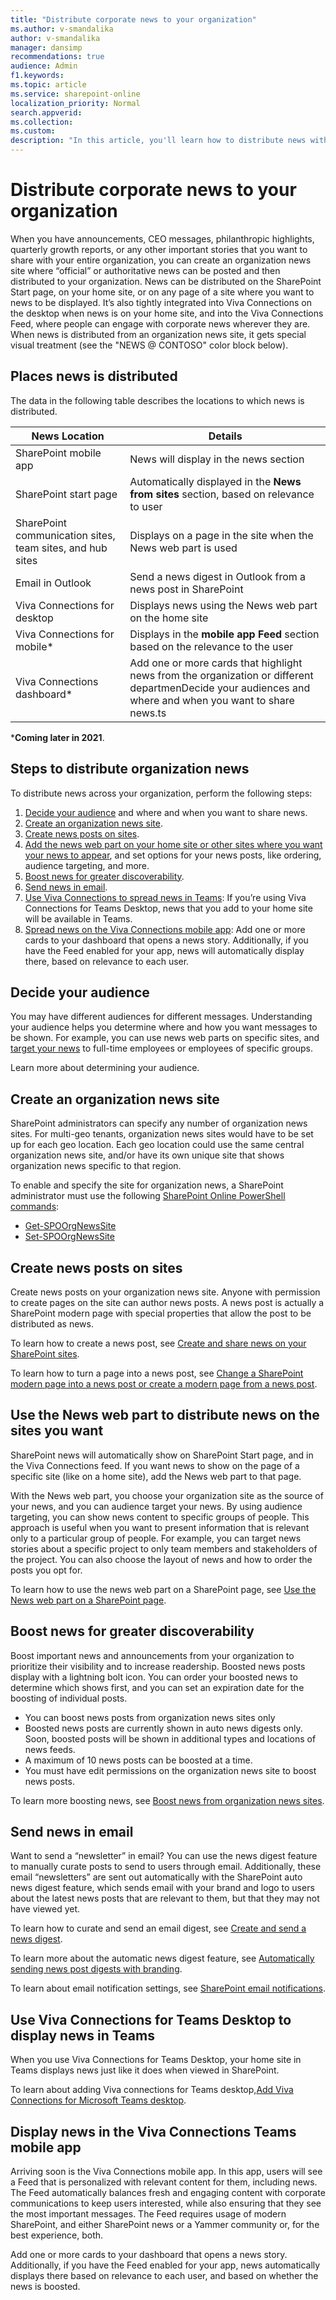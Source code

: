 ```yaml
---
title: "Distribute corporate news to your organization"
ms.author: v-smandalika
author: v-smandalika
manager: dansimp
recommendations: true
audience: Admin
f1.keywords:
ms.topic: article
ms.service: sharepoint-online
localization_priority: Normal
search.appverid:
ms.collection:  
ms.custom:
description: "In this article, you'll learn how to distribute news within your organization."
---
```


# Distribute corporate news to your organization

When you have announcements, CEO messages, philanthropic highlights, quarterly growth reports, or any other important stories that you want to share with your entire organization, you can create an organization news site where “official” or authoritative news can be posted and then distributed to your organization. News can be distributed on the SharePoint Start page, on your home site, or on any page of a site where you want to news to be displayed. It’s also tightly integrated into Viva Connections on the desktop when news is on your home site, and into the Viva Connections Feed, where people can engage with corporate news wherever they are. When news is distributed from an organization news site, it gets special visual treatment (see the "NEWS @ CONTOSO" color block below).

## Places news is distributed

The data in the following table describes the locations to which news is distributed.


|News Location  |Details  |
|---------|---------|
|SharePoint mobile app     | News will display in the news section        |
|SharePoint start page     |    Automatically displayed in the **News from sites** section, based on relevance to user    |
|SharePoint communication sites, team sites, and hub sites     |    Displays on a page in the site when the News web part is used    |
|Email in Outlook     |    Send a news digest in Outlook from a news post in SharePoint     |
|Viva Connections for desktop     |   Displays news using the News web part on the home site      |
|Viva Connections for mobile*    |   Displays in the **mobile app Feed** section based on the relevance to the user      |
|Viva Connections dashboard*   |  Add one or more cards that highlight news from the organization or different departmenDecide your audiences and where and when you want to share news.ts       |

***Coming later in 2021**.

## Steps to distribute organization news

To distribute news across your organization, perform the following steps:

1. [Decide your audience](#decide-your-audience) and where and when you want to share news.
1. [Create an organization news site](#create-an-organization-news-site).
1. [Create news posts on sites](#create-news-posts-on-sites).
1. [Add the news web part on your home site or other sites where you want your news to appear](#use-the-news-web-part-to-distribute-news-on-the-sites-you-want), and set options for your news posts, like ordering, audience targeting, and more.
1. [Boost news for greater discoverability](#boost-news-for-greater-discoverability).
1. [Send news in email](#send-news-in-email).
1. [Use Viva Connections to spread news in Teams](#use-viva-connections-for-teams-desktop-to-display-news-in-teams): If you’re using Viva Connections for Teams Desktop, news that you add to your home site will be available in Teams.
1. [Spread news on the Viva Connections mobile app](#display-news-in-the-viva-connections-teams-mobile-app): Add one or more cards to your dashboard that opens a news story. Additionally, if you have the Feed enabled for your app, news will automatically display there, based on relevance to each user.

## Decide your audience

You may have different audiences for different messages. Understanding your audience helps you determine where and how you want messages to be shown. For example, you can use news web parts on specific sites, and [target your news](https://support.microsoft.com/office/use-the-news-web-part-on-a-sharepoint-page-c2dcee50-f5d7-434b-8cb9-a7feefd9f165#bkmk_audiencetarget) to full-time employees or employees of specific groups.

Learn more about determining your audience.

## Create an organization news site

SharePoint administrators can specify any number of organization news sites. For multi-geo tenants, organization news sites would have to be set up for each geo location. Each geo location could use the same central organization news site, and/or have its own unique site that shows organization news specific to that region.

To enable and specify the site for organization news, a SharePoint administrator must use the following [SharePoint Online PowerShell commands](/powershell/module/sharepoint-online):

- [Get-SPOOrgNewsSite](/powershell/module/sharepoint-online/get-spoorgnewssite)
- [Set-SPOOrgNewsSite](/powershell/module/sharepoint-online/set-spoorgnewssite)

## Create news posts on sites

Create news posts on your organization news site. Anyone with permission to create pages on the site can author news posts. A news post is actually a SharePoint modern page with special properties that allow the post to be distributed as news.

To learn how to create a news post, see [Create and share news on your SharePoint sites](https://support.microsoft.com/office/create-and-share-news-on-your-sharepoint-sites-495f8f1a-3bef-4045-b33a-55e5abe7aed7).

To learn how to turn a page into a news post, see [Change a SharePoint modern page into a news post or create a modern page from a news post](https://support.microsoft.com/office/change-a-sharepoint-modern-page-into-a-news-post-or-create-a-modern-page-from-a-news-post-746884bc-33b4-4132-a3c1-9bf67af6eb7e).

## Use the News web part to distribute news on the sites you want

SharePoint news will automatically show on SharePoint Start page, and in the Viva Connections feed. If you want news to show on the page of a specific site (like on a home site), add the News web part to that page.

With the News web part, you choose your organization site as the source of your news, and you can audience target your news. By using audience targeting, you can show news content to specific groups of people. This approach is useful when you want to present information that is relevant only to a particular group of people. For example, you can target news stories about a specific project to only team members and stakeholders of the project. You can also choose the layout of news and how to order the posts you opt for.

To learn how to use the news web part on a SharePoint page, see [Use the News web part on a SharePoint page](https://support.microsoft.com/office/use-the-news-web-part-on-a-sharepoint-page-c2dcee50-f5d7-434b-8cb9-a7feefd9f165).

## Boost news for greater discoverability

Boost important news and announcements from your organization to prioritize their visibility and to increase readership. Boosted news posts display with a lightning bolt icon. You can order your boosted news to determine which shows first, and you can set an expiration date for the boosting of individual posts.

- You can boost news posts from organization news sites only
- Boosted news posts are currently shown in auto news digests only. Soon, boosted posts will be shown in additional types and locations of news feeds.
- A maximum of 10 news posts can be boosted at a time.
- You must have edit permissions on the organization news site to boost news posts.

To learn more boosting news, see [Boost news from organization news sites](https://support.microsoft.com/office/boost-news-from-organization-news-sites-46ad8dc5-8f3b-4d81-853d-8bbbdd0f9c83).

## Send news in email

Want to send a “newsletter” in email? You can use the news digest feature to manually curate posts to send to users through email. Additionally, these email “newsletters” are sent out automatically with the SharePoint auto news digest feature, which sends email with your brand and logo to users about the latest news posts that are relevant to them, but that they may not have viewed yet.

To learn how to curate and send an email digest, see [Create and send a news digest](https://support.microsoft.com/office/create-and-send-a-news-digest-42efc3c6-605f-4a9a-85d5-1f9ff46019bf).

To learn more about the automatic news digest feature, see [Automatically sending news post digests with branding](https://support.microsoft.com/office/automatically-sending-news-post-digests-with-branding-b930b579-0de5-4c67-86f0-de64b87c45e3).

To learn about email notification settings, see [SharePoint email notifications](https://support.microsoft.com/office/sharepoint-email-notifications-5bd63d8a-d43e-48cc-82b3-03a7687d5dc4).

## Use Viva Connections for Teams Desktop to display news in Teams

When you use Viva Connections for Teams Desktop, your home site in Teams displays news just like it does when viewed in SharePoint.

To learn about adding Viva connections for Teams desktop,[Add Viva Connections for Microsoft Teams desktop](viva-connections.md).

## Display news in the Viva Connections Teams mobile app

Arriving soon is the Viva Connections mobile app. In this app, users will see a Feed that is personalized with relevant content for them, including news. The Feed automatically balances fresh and engaging content with corporate communications to keep users interested, while also ensuring that they see the most important messages. The Feed requires usage of modern SharePoint, and either SharePoint news or a Yammer community or, for the best experience, both.

Add one or more cards to your dashboard that opens a news story. Additionally, if you have the Feed enabled for your app, news automatically displays there based on relevance to each user, and based on whether the news is boosted.
